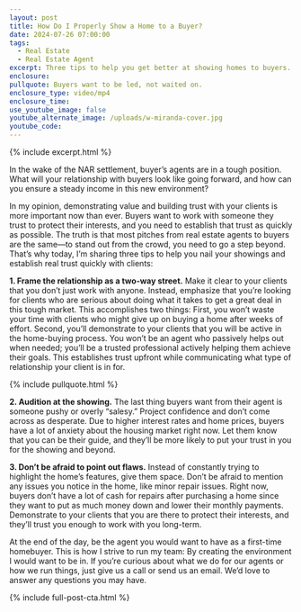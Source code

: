 ```yaml
---
layout: post
title: How Do I Properly Show a Home to a Buyer?
date: 2024-07-26 07:00:00
tags:
  - Real Estate
  - Real Estate Agent
excerpt: Three tips to help you get better at showing homes to buyers.
enclosure:
pullquote: Buyers want to be led, not waited on.
enclosure_type: video/mp4
enclosure_time:
use_youtube_image: false
youtube_alternate_image: /uploads/w-miranda-cover.jpg
youtube_code:
---
```

{% include excerpt.html %}

In the wake of the NAR settlement, buyer’s agents are in a tough position. What will your relationship with buyers look like going forward, and how can you ensure a steady income in this new environment?

In my opinion, demonstrating value and building trust with your clients is more important now than ever. Buyers want to work with someone they trust to protect their interests, and you need to establish that trust as quickly as possible. The truth is that most pitches from real estate agents to buyers are the same—to stand out from the crowd, you need to go a step beyond. That’s why today, I’m sharing three tips to help you nail your showings and establish real trust quickly with clients:

**1\. Frame the relationship as a two-way street.** Make it clear to your clients that you don’t just work with anyone. Instead, emphasize that you’re looking for clients who are serious about doing what it takes to get a great deal in this tough market. This accomplishes two things: First, you won’t waste your time with clients who might give up on buying a home after weeks of effort. Second, you’ll demonstrate to your clients that you will be active in the home-buying process. You won’t be an agent who passively helps out when needed; you’ll be a trusted professional actively helping them achieve their goals. This establishes trust upfront while communicating what type of relationship your client is in for.

{% include pullquote.html %}

**2\. Audition at the showing.** The last thing buyers want from their agent is someone pushy or overly “salesy.” Project confidence and don’t come across as desperate. Due to higher interest rates and home prices, buyers have a lot of anxiety about the housing market right now. Let them know that you can be their guide, and they’ll be more likely to put your trust in you for the showing and beyond.

**3\. Don’t be afraid to point out flaws.** Instead of constantly trying to highlight the home’s features, give them space. Don’t be afraid to mention any issues you notice in the home, like minor repair issues. Right now, buyers don’t have a lot of cash for repairs after purchasing a home since they want to put as much money down and lower their monthly payments. Demonstrate to your clients that you are there to protect their interests, and they’ll trust you enough to work with you long-term.

At the end of the day, be the agent you would want to have as a first-time homebuyer. This is how I strive to run my team: By creating the environment I would want to be in. If you’re curious about what we do for our agents or how we run things, just give us a call or send us an email. We’d love to answer any questions you may have.

{% include full-post-cta.html %}